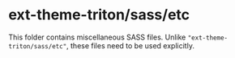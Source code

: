 # ext-theme-triton/sass/etc

This folder contains miscellaneous SASS files. Unlike `"ext-theme-triton/sass/etc"`, these files
need to be used explicitly.
